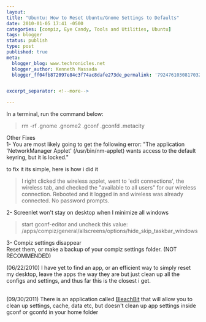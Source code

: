 ```yaml
---
layout:
title: "Ubuntu: How to Reset Ubuntu/Gnome Settings to Defaults"
date: 2010-01-05 17:41 -0500
categories: [compiz, Eye Candy, Tools and Utilities, Ubuntu]
tags: blogger
status: publish
type: post
published: true
meta:
  blogger_blog: www.techronicles.net
  blogger_author: Kenneth Massada
  blogger_ff04fb872097e84c3f74ac8dafe273de_permalink: '7924761030817032822'


excerpt_separator: <!--more-->

---
```

<div class="separator" style="clear:both;text-align:center;"></div>
<p>In a terminal, run the command below:
<div>
<blockquote>rm -rf .gnome .gnome2 .gconf .gconfd .metacity</p></blockquote>
</div>
<p>Other Fixes<br />1- You are most likely going to get the following error: "The application 'NetworkManager Applet' (/usr/bin/nm-applet) wants access to the default keyring, but it is locked." 
<div></div>
<p>to fix it its simple, here is how i did it<br />
<blockquote>I right clicked the wireless applet, went to 'edit connections', the wireless tab, and checked the "available to all users" for our wireless connection. Rebooted and it logged in and wireless was already connected. No password prompts.</p></blockquote>
<p>2- Screenlet won't stay on desktop when I minimize all windows<br />
<blockquote>start gconf-editor and uncheck this value: /apps/compiz/general/allscreens/options/hide_skip_taskbar_windows</p></blockquote>
<p>3- Compiz settings disappear<br />Reset them, or make a backup of your compiz settings folder. (NOT RECOMMENDED)</p>
<p><span>(06/22/2010) I have yet to find an app, or an efficient way to simply reset my desktop, leave the apps the way they are but just clean up all the configs and settings, and thus far this is the closest i get.</span>
<div><span><br /></span></div>
<div><span>(09/30/2011) There is an application called <a href="http://bleachbit.sourceforge.net/">BleachBit</a> that will allow you to clean up settings, cache, data etc, but doesn't clean up app settings inside gconf or gconfd in your home folder</span></div>

